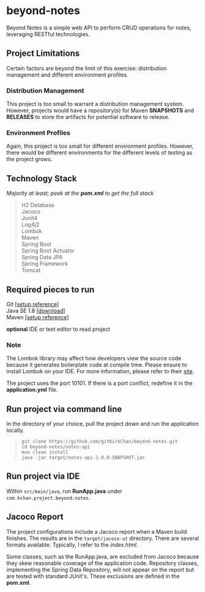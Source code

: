 # beyond-notes
Beyond Notes is a simple web API to perform CRUD operations for notes, leveraging RESTful technologies.  
  
  
## Project Limitations
Certain factors are beyond the limit of this exercise: distribution management and different environment profiles.
  
### Distribution Management
This project is too small to warrant a distribution management system. However, projects would have a repository(s) for Maven **SNAPSHOTS** and **RELEASES** to store the artifacts for potential software to release.  
  
### Environment Profiles
Again, this project is too small for different environment profiles. However, there would be different environments for the different levels of testing as the project grows.  
  
  
## Technology Stack
*Majority at least; peek at the **pom.xml** to get the full stack*
> H2 Database  
> Jacoco  
> Junit4  
> Log4j2  
> Lombok  
> Maven  
> Spring Boot  
> Spring Boot Actuator  
> Spring Data JPA  
> Spring Framework  
> Tomcat  
  
  
## Required pieces to run
Git [[setup reference](https://git-scm.com/book/en/v2/Getting-Started-Installing-Git)]  
Java SE 1.8 [[download](http://www.oracle.com/technetwork/java/javase/downloads/index.html)]  
Maven [[setup reference](https://maven.apache.org/install.html)]  
  
**optional** IDE or text editor to read project  
  
### Note
The Lombok library may affect how developers view the source code because it generates boilerplate code at compile time. Please ensure to install Lombok on your IDE. For more information, please refer to their [site](https://projectlombok.org/).  
  
The project uses the port 10101. If there is a port conflict, redefine it in the **application.yml** file.  
  
  
## Run project via command line
In the directory of your choice, pull the project down and run the application locally.
> ```shell
> git clone https://github.com/gitKirkChan/beyond-notes.git
> cd beyond-notes/notes-api
> mvn clean install
> java -jar target/notes-api-1.0.0-SNAPSHOT.jar
> ```
  
  
## Run project via IDE
Within `src/main/java`, run **RunApp.java** under `com.kchan.project.beyond.notes`.
  
  
## Jacoco Report
The project configurations include a Jacoco report when a Maven build finishes. The results are in the `target/jacoco-ut` directory. There are several formats available. Typically, I refer to the *index.html*.  
  
Some classes, such as the RunApp.java, are excluded from Jacoco because they skew reasonable coverage of the application code. Repository classes, implementing the Spring Data Repository, will not appear on the report but are tested with standard JUnit's. These exclusions are defined in the **pom.xml**.
